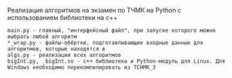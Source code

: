 Реализация алгоритмов на экзамен по ТЧМК на Python с использованием библиотеки на c++  

	main.py - главный, "интерфейсный файл", при запуске которого можно выбрать любой алгоритм  
	*_wrap.py - файлы-обёртки, подготавливающие входные данные для алгоритмов, которые находятся в  
	algs.py - реализации всех алгоритмов
	bigInt.py, _bigInt.so - с++ библиотека и Python-модуль для Linux. Для Windows необходимо перекомпилировать из TCHMK_3
